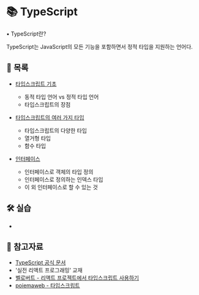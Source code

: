 # 📚 TypeScript

▪ TypeScript란?

TypeScript는 JavaScript의 모든 기능을 포함하면서 정적 타입을 지원하는 언어다.

## 📃 목록

- [타입스크립트 기초](./ts_base.md)

  - 동적 타입 언어 vs 정적 타입 언어
  - 타입스크립트의 장점

- [타입스크립트의 여러 가지 타입](./ts_types.md)

  - 타입스크립트의 다양한 타입
  - 열거형 타입
  - 함수 타입

- [인터페이스](./interface.md)
  - 인터페이스로 객체의 타입 정의
  - 인터페이스로 정의하는 인덱스 타입
  - 이 외 인터페이스로 할 수 있는 것

## 🛠 실습

- []()

## 🔎 참고자료

- [TypeScript 공식 문서](https://www.typescriptlang.org/ko/docs/)
- '실전 리액트 프로그래밍' 교재
- [벨로버트 - 리액트 프로젝트에서 타입스크립트 사용하기](https://react.vlpt.us/using-typescript/)
- [poiemaweb - 타입스크립트](https://poiemaweb.com/typescript-introduction)
